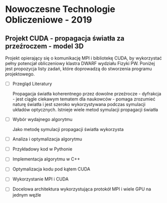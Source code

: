 # Nowoczesne Technologie Obliczeniowe - 2019
## Projekt CUDA - propagacja światła za przeźroczem - model 3D

Projekt opierający się o komunikację MPI i bibliotekę CUDA, by wykorzystać pełny potencjał obliczeniowy klastra DWARF wydziału Fizyki PW.
Poniżej jest propozycja listy zadań, które doprowadzą do stworzenia programu projektowego.

* [ ] Przegląd Literatury

    Propagacja światła koherentnego przez dowolne przeźrocze - dyfrakcja - jest ciągle ciekawym tematem dla naukowców - pomaga zrozumieć naturę światła i jest szeroko wykorzystywana podczas symulacji układów optycznych. 
    Istnieje wiele metod symulacji propagacji światła 

* [ ] Wybór wydajnego algorytmu

    Jako metodę symulacji propagacji światła wykorzysta <br />

* [ ] Analiza i optymalizacja algorytmu
* [ ] Przykładowy kod w Pythonie
* [ ] Implementacja algorytmu w C++
* [ ] Optymalizacja kodu pod kątem CUDA
* [ ] Wykorzystanie MPI i CUDA
* [ ] Docelowa architektura wykorzystująca protokół MPI i wiele GPU na jednym węźle
